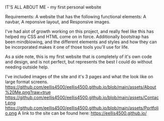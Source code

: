IT'S ALL ABOUT ME - my first personal website

Requirements: A website that has the following functional elements: A navbar, A reponsive layout, and Responsive images.

I've had alot of growth working on this project, and really feel like this has helped my CSS and HTML come on in force. Additionally bootstrap has been mindblowing, and the different elements and styles and how they can be incorporated makes it one of those tools you'll use for life.

As a side note, this is my first website that is completely of it's own code and design, and is not perfect, but represents the best I could do without needing outside help. 

I've included images of the site and it's 3 pages and what the look like on large format screens.
https://github.com/eellis4500/eellis4500.github.io/blob/main/assets/About%20Me.png?raw=true
https://github.com/eellis4500/eellis4500.github.io/blob/main/assets/Contact.png
https://github.com/eellis4500/eellis4500.github.io/blob/main/assets/Portfolio.png
A link to the site can be found here: https://eellis4500.github.io/
